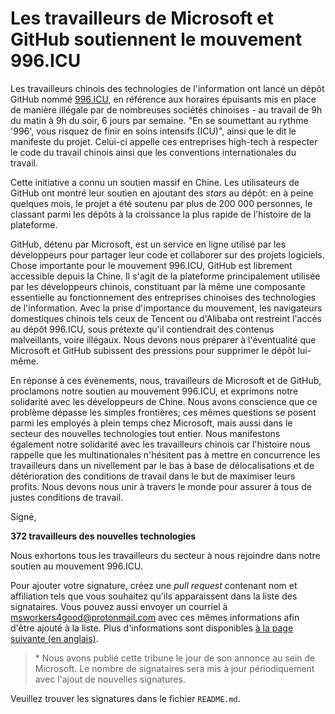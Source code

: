 # Les travailleurs de Microsoft et GitHub soutiennent le mouvement 996.ICU

Les travailleurs chinois des technologies de l'information ont lancé un dépôt GitHub nommé [996.ICU](https://github.com/996icu/996.ICU), en référence aux horaires épuisants mis en place de manière illégale par de nombreuses sociétés chinoises - au travail de 9h du matin à 9h du soir, 6 jours par semaine. "En se soumettant au rythme '996', vous risquez de finir en soins intensifs (ICU)", ainsi que le dit le manifeste du projet. Celui-ci appelle ces entreprises high-tech à respecter le code du travail chinois ainsi que les conventions internationales du travail.

Cette initiative a connu un soutien massif en Chine. Les utilisateurs de GitHub ont montré leur soutien en ajoutant des _stars_ au dépôt: en à peine quelques mois, le projet a été soutenu par plus de 200 000 personnes, le classant parmi les dépôts à la croissance la plus rapide de l'histoire de la plateforme.

GitHub, détenu par Microsoft, est un service en ligne utilisé par les développeurs pour partager leur code et collaborer sur des projets logiciels. Chose importante pour le mouvement 996.ICU, GitHub est librement accessible depuis la Chine. Il s'agit de la plateforme principalement utilisée par les développeurs chinois, constituant par là même une composante essentielle au fonctionnement des entreprises chinoises des technologies de l'information. Avec la prise d'importance du mouvement, les navigateurs domestiques chinois tels ceux de Tencent ou d'Alibaba ont restreint l'accès au dépôt 996.ICU, sous prétexte qu'il contiendrait des contenus malveillants, voire illégaux. Nous devons nous préparer à l'éventualité que Microsoft et GitHub subissent des pressions pour supprimer le dépôt lui-même.

En réponse à ces évènements, nous, travailleurs de Microsoft et de GitHub, proclamons notre soutien au mouvement 996.ICU, et exprimons notre solidarité avec les développeurs de Chine. Nous avons conscience que ce problème dépasse les simples frontières; ces mêmes questions se posent parmi les employés à plein temps chez Microsoft, mais aussi dans le secteur des nouvelles technologies tout entier. Nous manifestons également notre solidarité avec les travailleurs chinois car l'histoire nous rappelle que les multinationales n'hésitent pas à mettre en concurrence les travailleurs dans un nivellement par le bas à base de délocalisations et de détérioration des conditions de travail dans le but de maximiser leurs profits. Nous devons nous unir à travers le monde pour assurer à tous de justes conditions de travail.

Signé,

__372 travailleurs des nouvelles technologies__

Nous exhortons tous les travailleurs du secteur à nous rejoindre dans notre soutien au mouvement 996.ICU.

Pour ajouter votre signature, créez une *pull request* contenant nom et affiliation tels que vous souhaitez qu'ils apparaissent dans la liste des signataires. Vous pouvez aussi envoyer un courriel à <msworkers4good@protonmail.com> avec ces mêmes informations afin d'être ajouté à la liste. Plus d'informations sont disponibles [à la page suivante (en anglais)](CONTRIBUTING.md).

> \* Nous avons publié cette tribune le jour de son annonce au sein de Microsoft. Le nombre de signataires sera mis à jour périodiquement avec l'ajout de nouvelles signatures.

Veuillez trouver les signatures dans le fichier `README.md`.

